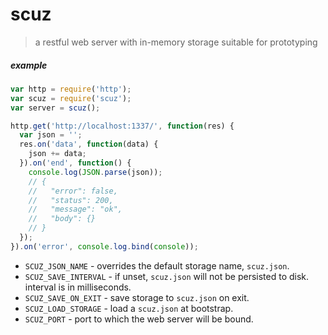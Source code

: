 
# scuz

> a restful web server with in-memory storage suitable for prototyping

##### example

```javascript
var http = require('http');
var scuz = require('scuz');
var server = scuz();

http.get('http://localhost:1337/', function(res) {
  var json = '';
  res.on('data', function(data) {
    json += data;
  }).on('end', function() {
    console.log(JSON.parse(json));
    // {
    //   "error": false,
    //   "status": 200,
    //   "message": "ok",
    //   "body": {}
    // }
  });
}).on('error', console.log.bind(console));
```

* `SCUZ_JSON_NAME` - overrides the default storage name, `scuz.json`.
* `SCUZ_SAVE_INTERVAL` - if unset, `scuz.json` will not be persisted to disk. interval is in milliseconds.
* `SCUZ_SAVE_ON_EXIT` - save storage to `scuz.json` on exit.
* `SCUZ_LOAD_STORAGE` - load a `scuz.json` at bootstrap.
* `SCUZ_PORT` - port to which the web server will be bound.
